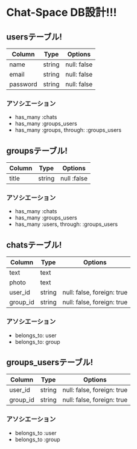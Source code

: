 # Chat-Space DB設計!!!

## usersテーブル!
|Column|Type|Options|
|------|----|-------|
|name|string|null: false|
|email|string|null: false|
|password|string|null: false|
### アソシエーション
- has_many :chats
- has_many :groups_users
- has_many :groups, through: :groups_users



## groupsテーブル!
|Column|Type|Options|
|------|----|-------|
|title|string|null :false|
### アソシエーション
- has_many :chats
- has_many :groups_users
- has_many :users, through: :groups_users



## chatsテーブル!
|Column|Type|Options|
|------|----|-------|
|text|text||
|photo|text||
user_id|string|null: false, foreign: true|
group_id|string|null: false, foreign: true|
### アソシエーション
- belongs_to: user
- belongs_to: group



## groups_usersテーブル!
|Column|Type|Options|
|------|----|-------|
|user_id|string|null: false, foreign: true|
|group_id|string|null: false, foreign: true|
### アソシエーション
- belongs_to :user
- belongs_to :group